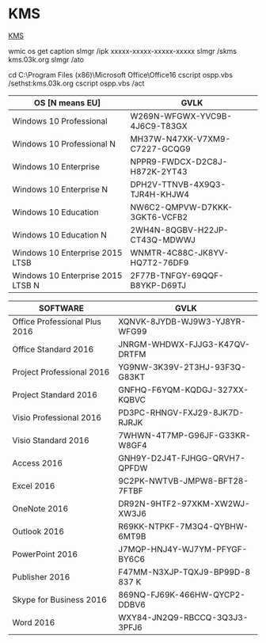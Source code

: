 # KMS

[KMS](https://03k.org/kms.html)

wmic os get caption
slmgr /ipk xxxxx-xxxxx-xxxxx-xxxxx
slmgr /skms kms.03k.org
slmgr /ato

cd C:\Program Files (x86)\Microsoft Office\Office16
cscript ospp.vbs /sethst:kms.03k.org
cscript ospp.vbs /act

OS [N means EU]|GVLK
-|-
Windows 10 Professional |W269N-WFGWX-YVC9B-4J6C9-T83GX
Windows 10 Professional N |MH37W-N47XK-V7XM9-C7227-GCQG9
Windows 10 Enterprise |NPPR9-FWDCX-D2C8J-H872K-2YT43
Windows 10 Enterprise N |DPH2V-TTNVB-4X9Q3-TJR4H-KHJW4
Windows 10 Education |NW6C2-QMPVW-D7KKK-3GKT6-VCFB2
Windows 10 Education N |2WH4N-8QGBV-H22JP-CT43Q-MDWWJ
Windows 10 Enterprise 2015 LTSB|WNMTR-4C88C-JK8YV-HQ7T2-76DF9
Windows 10 Enterprise 2015 LTSB N |2F77B-TNFGY-69QQF-B8YKP-D69TJ

SOFTWARE |GVLK
-|-
Office Professional Plus 2016 |XQNVK-8JYDB-WJ9W3-YJ8YR-WFG99
Office Standard 2016 |JNRGM-WHDWX-FJJG3-K47QV-DRTFM
Project Professional 2016 |YG9NW-3K39V-2T3HJ-93F3Q-G83KT
Project Standard 2016 |GNFHQ-F6YQM-KQDGJ-327XX-KQBVC
Visio Professional 2016 |PD3PC-RHNGV-FXJ29-8JK7D-RJRJK
Visio Standard 2016 |7WHWN-4T7MP-G96JF-G33KR-W8GF4
Access 2016 |GNH9Y-D2J4T-FJHGG-QRVH7-QPFDW
Excel 2016 |9C2PK-NWTVB-JMPW8-BFT28-7FTBF
OneNote 2016 |DR92N-9HTF2-97XKM-XW2WJ-XW3J6
Outlook 2016 |R69KK-NTPKF-7M3Q4-QYBHW-6MT9B
PowerPoint 2016 |J7MQP-HNJ4Y-WJ7YM-PFYGF-BY6C6
Publisher 2016 |F47MM-N3XJP-TQXJ9-BP99D-8 837 K
Skype for Business 2016 |869NQ-FJ69K-466HW-QYCP2-DDBV6
Word 2016 |WXY84-JN2Q9-RBCCQ-3Q3J3-3PFJ6
